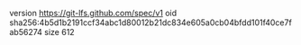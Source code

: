 version https://git-lfs.github.com/spec/v1
oid sha256:4b5d1b2191ccf34abc1d80012b21dc834e605a0cb04bfdd101f40ce7fab56274
size 612
